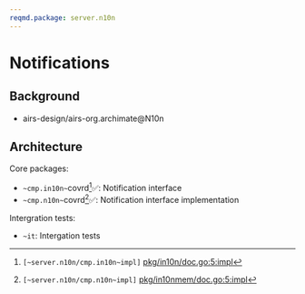 ```yaml
---
reqmd.package: server.n10n
---
```


# Notifications

## Background

- airs-design/airs-org.archimate@N10n

## Architecture

Core packages:

- `~cmp.in10n~`covrd[^1]✅: Notification interface
- `~cmp.n10n~`covrd[^2]✅: Notification interface implementation

Intergration tests:

- `~it`: Intergation tests

[^1]: `[~server.n10n/cmp.in10n~impl]` [pkg/in10n/doc.go:5:impl](https://github.com/voedger/voedger/blob/main/pkg/in10n/doc.go#L5)
[^2]: `[~server.n10n/cmp.n10n~impl]` [pkg/in10nmem/doc.go:5:impl](https://github.com/voedger/voedger/blob/main/pkg/in10nmem/doc.go#L5)
